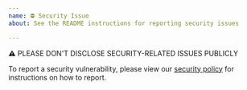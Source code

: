 ```yaml
---
name: ⛔ Security Issue
about: See the README instructions for reporting security issues

---
```


⚠ PLEASE DON'T DISCLOSE SECURITY-RELATED ISSUES PUBLICLY

To report a security vulnerability, please view our [security policy](https://github.com/telegram-bot-sdk/telegram-bot-sdk/security/policy) for instructions on how to report.
